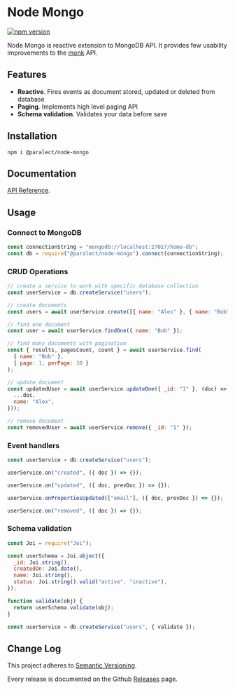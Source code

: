 # Node Mongo

[![npm version](https://badge.fury.io/js/%40paralect%2Fnode-mongo.svg)](https://badge.fury.io/js/%40paralect%2Fnode-mongo)

Node Mongo is reactive extension to MongoDB API. It provides few usability improvements to the [monk](https://github.com/Automattic/monk) API.

## Features

- ️️**Reactive**. Fires events as document stored, updated or deleted from database
- **Paging**. Implements high level paging API
- **Schema validation**. Validates your data before save

## Installation

```
npm i @paralect/node-mongo
```

## Documentation

[API Reference](API.md).

## Usage

### Connect to MongoDB

```javascript
const connectionString = "mongodb://localhost:27017/home-db";
const db = require("@paralect/node-mongo").connect(connectionString);
```

### CRUD Operations

```javascript
// create a service to work with specific database collection
const userService = db.createService("users");

// create documents
const users = await userService.create([{ name: "Alex" }, { name: "Bob" }]);

// find one document
const user = await userService.findOne({ name: "Bob" });

// find many documents with pagination
const { results, pagesCount, count } = await userService.find(
  { name: "Bob" },
  { page: 1, perPage: 30 }
);

// update document
const updatedUser = await userService.updateOne({ _id: "1" }, (doc) => ({
  ...doc,
  name: "Alex",
}));

// remove document
const removedUser = await userService.remove({ _id: "1" });
```

### Event handlers

```js
const userService = db.createService("users");

userService.on("created", ({ doc }) => {});

userService.on("updated", ({ doc, prevDoc }) => {});

userService.onPropertiesUpdated(["email"], ({ doc, prevDoc }) => {});

userService.on("removed", ({ doc }) => {});
```

### Schema validation

```javascript
const Joi = require("Joi");

const userSchema = Joi.object({
  _id: Joi.string(),
  createdOn: Joi.date(),
  name: Joi.string(),
  status: Joi.string().valid("active", "inactive"),
});

function validate(obj) {
  return userSchema.validate(obj);
}

const userService = db.createService("users", { validate });
```

## Change Log

This project adheres to [Semantic Versioning](http://semver.org/).

Every release is documented on the Github [Releases](https://github.com/paralect/node-mongo/releases) page.
